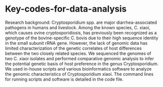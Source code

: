 # Key-codes-for-data-analysis
Research background: Cryptosporidium spp. are major diarrhea-associated pathogens in humans and livestock. Among the known species, C. xiaoi, which causes ovine cryptosporidiosis, has previously been recognized as a genotype of the bovine-specific C. bovis due to their high sequence identity in the small subunit rRNA gene. However, the lack of genomic data has limited characterization of the genetic correlates of host differences between the two closely related species. We sequenced the genomes of two C. xiaoi isolates and performed comparative genomic analysis to infer the potential genetic basis of host preference in the genus Cryptosporidium. 
We used in-house scripts and various bioinformatics software to analyze the genomic characteristics of Cryptosporidium xiaoi. The command lines for running scripts and software is detailed in the code file.
